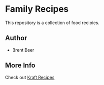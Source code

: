 # Family Recipes

This repository is a collection of food recipies.


## Author
* Brent Beer


## More Info
Check out [Kraft Recipes](http://www.kraftrecipes.com/home.aspx)
